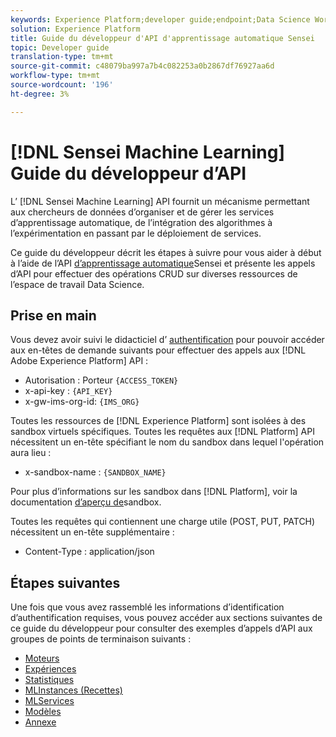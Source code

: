 ```yaml
---
keywords: Experience Platform;developer guide;endpoint;Data Science Workspace;popular topics
solution: Experience Platform
title: Guide du développeur d'API d'apprentissage automatique Sensei
topic: Developer guide
translation-type: tm+mt
source-git-commit: c48079ba997a7b4c082253a0b2867df76927aa6d
workflow-type: tm+mt
source-wordcount: '196'
ht-degree: 3%

---
```



# [!DNL Sensei Machine Learning] Guide du développeur d’API

L’ [!DNL Sensei Machine Learning] API fournit un mécanisme permettant aux chercheurs de données d’organiser et de gérer les services d’apprentissage automatique, de l’intégration des algorithmes à l’expérimentation en passant par le déploiement de services.

Ce guide du développeur décrit les étapes à suivre pour vous aider à début à l’aide de l’API [d’apprentissage automatique](https://www.adobe.io/apis/experienceplatform/home/api-reference.html#!acpdr/swagger-specs/sensei-ml-api.yaml)Sensei et présente les appels d’API pour effectuer des opérations CRUD sur diverses ressources de l’espace de travail Data Science.

## Prise en main

Vous devez avoir suivi le didacticiel d’ [authentification](../../tutorials/authentication.md) pour pouvoir accéder aux en-têtes de demande suivants pour effectuer des appels aux [!DNL Adobe Experience Platform] API :

* Autorisation : Porteur `{ACCESS_TOKEN}`
* x-api-key : `{API_KEY}`
* x-gw-ims-org-id: `{IMS_ORG}`

Toutes les ressources de [!DNL Experience Platform] sont isolées à des sandbox virtuels spécifiques. Toutes les requêtes aux [!DNL Platform] API nécessitent un en-tête spécifiant le nom du sandbox dans lequel l&#39;opération aura lieu :

* x-sandbox-name : `{SANDBOX_NAME}`

Pour plus d’informations sur les sandbox dans [!DNL Platform], voir la documentation [d’aperçu de](../../sandboxes/home.md)sandbox.

Toutes les requêtes qui contiennent une charge utile (POST, PUT, PATCH) nécessitent un en-tête supplémentaire :

* Content-Type : application/json

## Étapes suivantes

Une fois que vous avez rassemblé les informations d’identification d’authentification requises, vous pouvez accéder aux sections suivantes de ce guide du développeur pour consulter des exemples d’appels d’API aux groupes de points de terminaison suivants :

* [Moteurs](./engines.md)
* [Expériences](./experiments.md)
* [Statistiques](./insights.md)
* [MLInstances (Recettes)](./mlinstances.md)
* [MLServices](./mlservices.md)
* [Modèles](./models.md)
* [Annexe](./appendix.md)